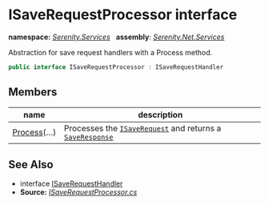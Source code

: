 # ISaveRequestProcessor interface
**namespace:** *[Serenity.Services](../README.md#serenity.services-namespace)*   **assembly**: *[Serenity.Net.Services](../README.md)*

Abstraction for save request handlers with a Process method.

```csharp
public interface ISaveRequestProcessor : ISaveRequestHandler
```

## Members

| name | description |
| --- | --- |
| [Process](ISaveRequestProcessor/Process.md)(…) | Processes the [`ISaveRequest`](ISaveRequest.md) and returns a [`SaveResponse`](SaveResponse.md) |

## See Also

* interface [ISaveRequestHandler](ISaveRequestHandler.md)
* **Source:** *[ISaveRequestProcessor.cs](https://github.com/serenity-is/Serenity/blob/master/src/Serenity.Net.Services/RequestHandlers/Save/ISaveRequestProcessor.cs)*